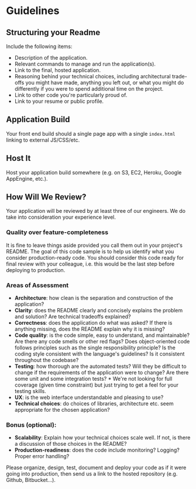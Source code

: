 # Guidelines

## Structuring your Readme
Include the following items:

* Description of the application.
* Relevant commands to manage and run the application(s). 
* Link to the final, hosted application.
* Reasoning behind your technical choices, including architectural trade-offs
    you might have made, anything you left out, or what you might do differently
    if you were to spend additional time on the project.
* Link to other code you're particularly proud of.
* Link to your resume or public profile.

## Application Build

Your front end build should a single page app with a single `index.html`
linking to external JS/CSS/etc. 

## Host It

Host your application build somewhere (e.g. on S3, EC2, Heroku, Google AppEngine, etc.).

## How Will We Review?

Your application will be reviewed by at least three of our engineers. We do take
into consideration your experience level.

### Quality over feature-completeness
It is fine to leave things aside provided you call them out in your project's README. The goal of this code
sample is to help us identify what you consider production-ready code. You
should consider this code ready for final review with your colleague, i.e. this
would be the last step before deploying to production.

### Areas of Assessment 

* **Architecture**: how clean is the separation and construction of the
    application?
* **Clarity**: does the README clearly and concisely explains the problem and
    solution? Are technical tradeoffs explained?
* **Correctness**: does the application do what was asked? If there is anything
    missing, does the README explain why it is missing?
* **Code quality**: is the code simple, easy to understand, and maintainable?
    Are there any code smells or other red flags? Does object-oriented code
    follows principles such as the single responsibility principle? Is the
    coding style consistent with the language's guidelines? Is it consistent
    throughout the codebase?
* **Testing**: how thorough are the automated tests? Will they be difficult to
    change if the requirements of the application were to change? Are there some
    unit and some integration tests?
	  * We're not looking for full coverage (given time constraint) but just
              trying to get a feel for your testing skills.
* **UX**: is the web interface understandable and pleasing to use?
* **Technical choices**: do choices of libraries, architecture etc. seem
    appropriate for the chosen application?

### Bonus (optional):

* **Scalability**: Explain how your technical choices scale well. If not, is there a
    discussion of those choices in the README?
* **Production-readiness**: does the code include monitoring? Logging? Proper
    error handling?

Please organize, design, test, document and deploy your code as if it were going
into production, then send us a link to the hosted repository (e.g. Github,
Bitbucket...).